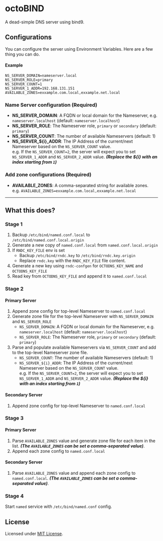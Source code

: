 # octoBIND
A dead-simple DNS server using bind9.

## Configurations

You can configure the server using Environment Variables. Here are a few thing you can do.

#### Example

```env
NS_SERVER_DOMAIN=nameserver.local
NS_SERVER_ROLE=primary
NS_SERVER_COUNT=1
NS_SERVER_1_ADDR=192.168.131.151
AVAILABLE_ZONES=exxample.com.local,exxample.net.local
```

### Name Server configuration (Required)

- **NS_SERVER_DOMAIN**: A FQDN or local domain for the Nameserver, e.g. `nameserver.localhost` (default: `nameserver.localhost`)
- **NS_SERVER_ROLE**: The Nameserver role, `primary` or `secondary` (default: `primary`)
- **NS_SERVER_COUNT**: The number of available Nameservers (default: 1)
- **NS_SERVER_${i}_ADDR**: The IP Address of the current/next Nameserver based on the `NS_SERVER_COUNT` value.  
e.g. If the `NS_SERVER_COUNT=2`, the server will expect you to set `NS_SERVER_1_ADDR` and `NS_SERVER_2_ADDR` value. ***(Replace the ${i} with an index starting from `1`)***

### Add zone configurations (Required)

- **AVAILABLE_ZONES**: A comma-separated string for available zones.  
e.g. `AVAILABLE_ZONES=exxample.com.local,exxample.net.local`

---

## What this does?

### Stage 1
1. Backup `/etc/bind/named.conf.local` to `/etc/bind/named.conf.local.origin`
1. Generate a new copy of `named.conf.local` from `named.conf.local.origin`
1. If `RNDC_KEY_FILE` env is set
    - Backup `/etc/bind/rndc.key` to `/etc/bind/rndc.key.origin`
    - Replace `rndc.key` with the `RNDC_KEY_FILE` file content.
1. Generate a new key using `rndc-confgen` for `OCTODNS_KEY_NAME` and `OCTODNS_KEY_FILE`
1. Read key from `OCTODNS_KEY_FILE` and append it to `named.conf.local`

### Stage 2
#### Primary Server
1. Append zone config for top-level Nameserver to `named.conf.local`
1. Generate zone file for the top-level Nameserver with `NS_SERVER_DOMAIN` and `NS_SERVER_ROLE`
    - `NS_SERVER_DOMAIN`: A FQDN or local domain for the Nameserver, e.g. `nameserver.localhost` (default: `nameserver.localhost`)
    - `NS_SERVER_ROLE`: The Nameserver role, `primary` or `secondary` (default: `primary`)
1. Parse and populate available Nameservers via `NS_SERVER_COUNT` and add to the top-level Nameserver zone file.
    - `NS_SERVER_COUNT`: The number of available Nameservers (default: 1)
    - `NS_SERVER_${i}_ADDR`: The IP Address of the current/next Nameserver based on the `NS_SERVER_COUNT` value.  
    e.g. If the `NS_SERVER_COUNT=2`, the server will expect you to set `NS_SERVER_1_ADDR` and `NS_SERVER_2_ADDR` value. ***(Replace the ${i} with an index starting from `1`)***

#### Secondary Server
1. Append zone config for top-level Nameserver to `named.conf.local`

### Stage 3
####  Primary Server
1. Parse `AVAILABLE_ZONES` value and generate zone file for each item in the list. ***(The `AVAILABLE_ZONES` can be set a comma-separated value)***.
1. Append each zone config to `named.conf.local`

#### Secondary Server
1. Parse `AVAILABLE_ZONES` value and append each zone config to `named.conf.local`. ***(The `AVAILABLE_ZONES` can be set a comma-separated value)***.

### Stage 4

Start `named` service with `/etc/bind/named.conf` config.

## License
Licensed under [MIT License](LICENSE).
